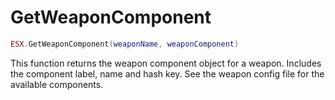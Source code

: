 # GetWeaponComponent

```lua
ESX.GetWeaponComponent(weaponName, weaponComponent)
```

This function returns the weapon component object for a weapon. Includes the component label, name and hash key. See the weapon config file for the available components.
